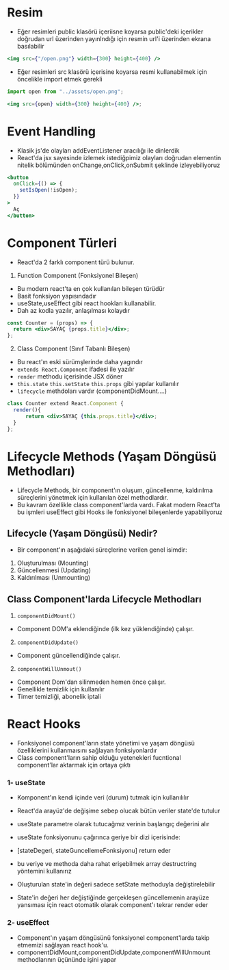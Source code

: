 # Resim

- Eğer resimleri public klasörü içeriisne koyarsa public'deki içerikler doğrudan url üzerinden yayınlndığı için resmin url'i üzerinden ekrana basılabilir

```jsx
<img src={"/open.png"} width={300} height={400} />
```

- Eğer resimleri src klasörü içerisine koyarsa resmi kullanabilmek için öncelikle import etmek gerekli

```jsx
import open from "../assets/open.png";

<img src={open} width={300} height={400} />;
```

# Event Handling

- Klasik js'de olayları addEventListener aracılığı ile dinlerdik
- React'da jsx sayesinde izlemek istediğpimiz olayları doğrudan elementin nitelik bölümünden onChange,onClick,onSubmit şeklinde izleyebiliyoruz

```jsx
<button
  onClick={() => {
    setIsOpen(!isOpen);
  }}
>
  Aç
</button>
```

# Component Türleri

- React'da 2 farklı component türü bulunur.

1. Function Component (Fonksiyonel Bileşen)

- Bu modern react'ta en çok kullanılan bileşen türüdür
- Basit fonksiyon yapısındadır
- useState,useEffect gibi react hookları kullanabilir.
- Dah az kodla yazılır, anlaşılması kolaydır

```jsx
const Counter = (props) => {
  return <div>SAYAÇ {props.title}</div>;
};
```

2. Class Component (Sınıf Tabanlı Bileşen)

- Bu react'ın eski sürümşlerinde daha yagındır
- `extends React.Component` ifadesi ile yazılır
- `render` methodu içerisinde JSX döner
- `this.state` `this.setState` `this.props` gibi yapılar kullanılır
- `lifecycle` methdoları vardır (componentDidMount....)

```jsx
class Counter extend React.Component {
  render(){
      return <div>SAYAÇ {this.props.title}</div>;
  }
};
```

# Lifecycle Methods (Yaşam Döngüsü Methodları)

- Lifecycle Methods, bir component'ın oluşum, güncellenme, kaldırılma süreçlerini yönetmek için kullanılan özel methodlardır.
- Bu kavram özellikle class component'larda vardı. Fakat modern React'ta bu işmleri useEffect gibi Hooks ile fonksiyonel bileşenlerde yapabiliyoruz

## Lifecycle (Yaşam Döngüsü) Nedir?

- Bir component'ın aşağıdaki süreçlerine verilen genel isimdir:

1. Oluşturulması (Mounting)
2. Güncellenmesi (Updating)
3. Kaldırılması (Unmounting)

## Class Component'larda Lifecycle Methodları

1. `componentDidMount()`

- Component DOM'a eklendiğinde (ilk kez yüklendiğinde) çalışır.

2. `componentDidUpdate()`

- Component güncellendiğinde çalışır.

2. `componentWillUnmout()`

- Component Dom'dan silinmeden hemen önce çalışır.
- Genellikle temizlik için kullanılır
- Timer temizliği, abonelik iptali

# React Hooks

- Fonksiyonel component'ların state yönetimi ve yaşam döngüsü özelliklerini kullanmaısını sağlayan fonksiyonlardır
- Class component'ların sahip olduğu yetenekleri fucntional component'lar aktarmak için ortaya çıktı

### 1- useState

- Komponent'ın kendi içinde veri (durum) tutmak için kullanılılır

- React'da arayüz'de değişime sebep olucak bütün veriler state'de tutulur

- useState parametre olarak tutucağmız verinin başlangıç değerini alır
- useState fonksiyonunu çağırınca geriye bir dizi içerisinde:
- [stateDegeri, stateGuncellemeFonksiyonu] return eder
- bu veriye ve methoda daha rahat erişebilmek array destructring yöntemini kullanırız

- Oluşturulan state'in değeri sadece setState methoduyla değiştirelebilir

- State'in değeri her değiştiğinde gerçekleşen güncellemenin arayüze yansıması için react otomatik olarak component'ı tekrar render eder

### 2- useEffect

- Component'ın yaşam döngüsünü fonksiyonel component'larda takip etmemizi sağlayan react hook'u.
- componentDidMount,componentDidUpdate,componentWillUnmount methodlarının üçününde işini yapar
